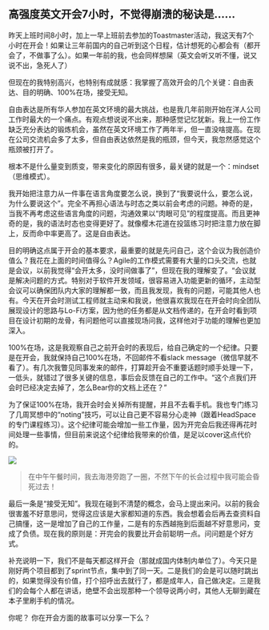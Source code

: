 ## 高强度英文开会7小时，不觉得崩溃的秘诀是……

昨天上班时间8小时，加上一早上班前去参加的Toastmaster活动，我这天有7个小时在开会！如果让三年前国内的自己听到这个日程，估计想死的心都会有（都开会了，不做事了么）。如果一年前的我，也会同样想屎（英文会听又听不懂，说又说不出，急死人了）

但现在的我特别高兴，也特别有成就感：我掌握了高效开会的几个关键：自由表达、目的明确、100%在场，接受无知。

自由表达是所有华人参加在英文环境的最大挑战，也是我几年前刚开始在洋人公司工作时最大的一个痛点。有观点想说说不出来，那种感觉记忆犹新。我上一份工作缺乏充分表达的锻炼机会，虽然在英文环境工作了两年半，但一直没啥提高。在现在公司交流机会多了太多，但自由表达依然是我的瓶颈，但今天，我忽然感觉这个瓶颈被打开了。

根本不是什么量变到质变，带来变化的原因有很多，最关键的就是一个：mindset（思维模式）。

我开始把注意力从一件事在语言角度要怎么说，换到了“我要说什么，要怎么说，为什么要说这个”。完全不再担心语法与时态之类以前会考虑的问题。神奇的是，当我不再考虑这些语言角度的问题，沟通效果以“肉眼可见”的程度提高。而且更神奇的是，我的语法时态也变得更好了。就像樱木花道在投篮练习时把注意力放在脚上，反而命中率更高了。这是自由表达。

目的明确这点属于开会的基本要求，最重要的就是先问自己，这个会议为我创造价值么？我花在上面的时间值得么？Agile的工作模式需要有大量的口头交流，也就是会议，以前我觉得“会开太多，没时间做事了”，但现在我的理解变了。“会议就是解决问题的方式。特别对于软件开发领域，很容易进入功能更新的循环，主动型会议可以确保团队内大家的理解都一致，而且我发现，我有的问题，可能其他人也有。今天在开会时测试工程师就主动来和我说，他很喜欢我现在在开会时向全团队展现设计的思路与Lo-Fi方案，因为他的任务都是从文档传递的，在开会时看到项目在设计初期的龙骨，有问题他可以直接现场问我，这样他对于功能的理解也更加深入。

100%在场，这是我观察自己之前开会时的表现后，给自己确定的一个纪律。只要是在开会，我就保持自己100%在场，不回邮件不看slack message（微信早就不看了）。有几次我瞥见同事发来的邮件，打算趁开会不重要话题时顺手处理一下，一低头，就错过了很多关键的信息，事后会反馈在自己的工作中。“这个点我们开会时已经决定去掉了，怎么Bear你的文档上还在？”

为了保证100%在场，我开会时会关掉所有提醒，并且不去看手机。我也专门练习了几周冥想中的“noting”技巧，可以让自己更不容易分心走神（跟着HeadSpace的专门课程练习）。这个纪律可能会增加一些工作量，因为开完会后我还得再花时间处理一些事情，但目前来说这个纪律给我带来的价值，是足以cover这点代价的。

![](https://i.imgur.com/4rCl1cY.jpg)
> 在中午午餐时间，我去海港旁跑了一圈，不然下午的长会过程中我可能会昏死过去！

最后一条是“接受无知”。我现在碰到不清楚的概念，会马上提出来问。以前的我会很害羞不好意思问，觉得这应该是大家都知道的东西。我会想着会后再去查资料自己搞懂，这一是增加了自己的工作量，二是有的东西越拖到后面越不好意思问，变成了负债。现在我的原则是：开完会的我要比开会前聪明一点。问问题是个好方式。

补充说明一下，我们不是每天都这样开会（那就成国内体制内单位了）。今天只是刚好两个项目都到了sprint节点，集中到了同一天。二是我们的会是可以随时跳出的，如果觉得没有价值，打个招呼出去就行了，都是成年人，自己做决定。三是我们的会每个人都在讲话，绝壁不会出现那种一个领导说两小时，其他人无聊到藏在本子里刷手机的情况。

你呢？ 你在开会方面的故事可以分享一下么？